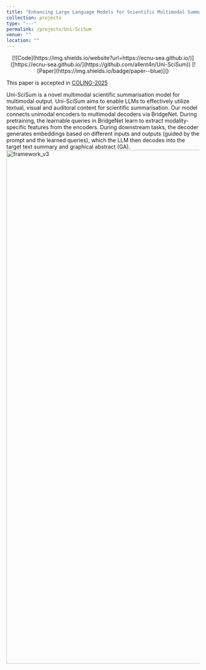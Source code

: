 ```yaml
---
title: "Enhancing Large Language Models for Scientific Multimodal Summarization with Multimodal Output"
collection: projects
type: "---"
permalink: /projects/Uni-SciSum
venue: ""
location: ""
---
```


<div align="center">
[![Code](https://img.shields.io/website?url=https://ecnu-sea.github.io/)]([https://ecnu-sea.github.io/](https://github.com/allent4n/Uni-SciSum))
[![Paper](https://img.shields.io/badge/paper--blue)]()
</div>

This paper is accepted in [COLING-2025](https://coling2025.org/)

Uni-SciSum is a novel multimodal scientific summarisation model for multimodal output. Uni-SciSum aims to enable LLMs to effectively utilize textual, visual and auditoral content for scientific summarisation. Our model connects unimodal encoders to multimodal decoders via BridgeNet. During pretraining, the learnable queries in BridgeNet learn to extract modality-specific features from the encoders. During downstream tasks, the decoder generates embeddings based on different inputs and outputs (guided by the prompt and the learned queries), which the LLM then decodes into the target text summary and graphical abstract (GA).
<img width="1342" alt="framework_v3" src="https://github.com/user-attachments/assets/1fd2405f-2068-4679-abe9-3e2f5205cb6b" />


